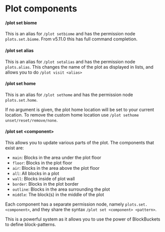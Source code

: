 # Plot components

#### /plot set biome

This is an alias for `/plot setbiome` and has the permission node `plots.set.biome`. From v5.11.0 this has full command completion.

#### /plot set alias

This is an alias for `/plot setalias` and has the permission node `plots.alias`. This changes the name of the plot as displayed in lists, and allows you to do `/plot visit <alias>`

#### /plot set home

This is an alias for `/plot sethome` and has the permission node `plots.set.home`.

If no argument is given, the plot home location will be set to your current location. To remove the custom home location use `/plot sethome unset/reset/remove/none`.

#### /plot set \<component>

This allows you to update various parts of the plot. The components that exist are:

* `main`: Blocks in the area under the plot floor
* `floor`: Blocks in the plot floor
* `air`: Blocks in the area above the plot floor
* `all`: All blocks in a plot
* `wall`: Blocks inside of plot wall
* `border`: Blocks in the plot border
* `outline`: Blocks in the area surrounding the plot
* `middle`: The block(s) in the middle of the plot

Each component has a separate permission node, namely `plots.set.<component>`, and they share the syntax `/plot set <component> <pattern>`.

This is a powerful system as it allows you to use the power of BlockBuckets to define block-patterns.